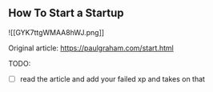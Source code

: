 ## How To Start a Startup

![[GYK7ttgWMAA8hWJ.png]]

Original article: https://paulgraham.com/start.html

TODO:
- [ ] read the article and add your failed xp and takes on that

